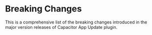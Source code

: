 # Breaking Changes

This is a comprehensive list of the breaking changes introduced in the major version releases of Capacitor App Update plugin.
